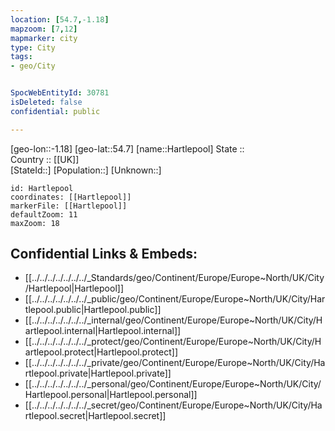 ```yaml
---
location: [54.7,-1.18] 
mapzoom: [7,12] 
mapmarker: city 
type: City
tags:
- geo/City


SpocWebEntityId: 30781
isDeleted: false
confidential: public

---
```

[geo-lon::-1.18] 
[geo-lat::54.7] 
[name::Hartlepool] 
State ::  
Country :: [[UK]]  
[StateId::] 
[Population::] 
[Unknown::] 


```leaflet
id: Hartlepool
coordinates: [[Hartlepool]] 
markerFile: [[Hartlepool]] 
defaultZoom: 11 
maxZoom: 18
```


## Confidential Links & Embeds: 
- [[../../../../../../../_Standards/geo/Continent/Europe/Europe~North/UK/City/Hartlepool|Hartlepool]] 
- [[../../../../../../../_public/geo/Continent/Europe/Europe~North/UK/City/Hartlepool.public|Hartlepool.public]] 
- [[../../../../../../../_internal/geo/Continent/Europe/Europe~North/UK/City/Hartlepool.internal|Hartlepool.internal]] 
- [[../../../../../../../_protect/geo/Continent/Europe/Europe~North/UK/City/Hartlepool.protect|Hartlepool.protect]] 
- [[../../../../../../../_private/geo/Continent/Europe/Europe~North/UK/City/Hartlepool.private|Hartlepool.private]] 
- [[../../../../../../../_personal/geo/Continent/Europe/Europe~North/UK/City/Hartlepool.personal|Hartlepool.personal]] 
- [[../../../../../../../_secret/geo/Continent/Europe/Europe~North/UK/City/Hartlepool.secret|Hartlepool.secret]] 
